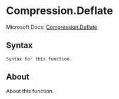---
---

# Compression.Deflate

Microsoft Docs: [Compression.Deflate](https://docs.microsoft.com/en-us/powerquery-m/compression-deflate)

## Syntax

```
Syntax for this function.
```

## About

About this function.

